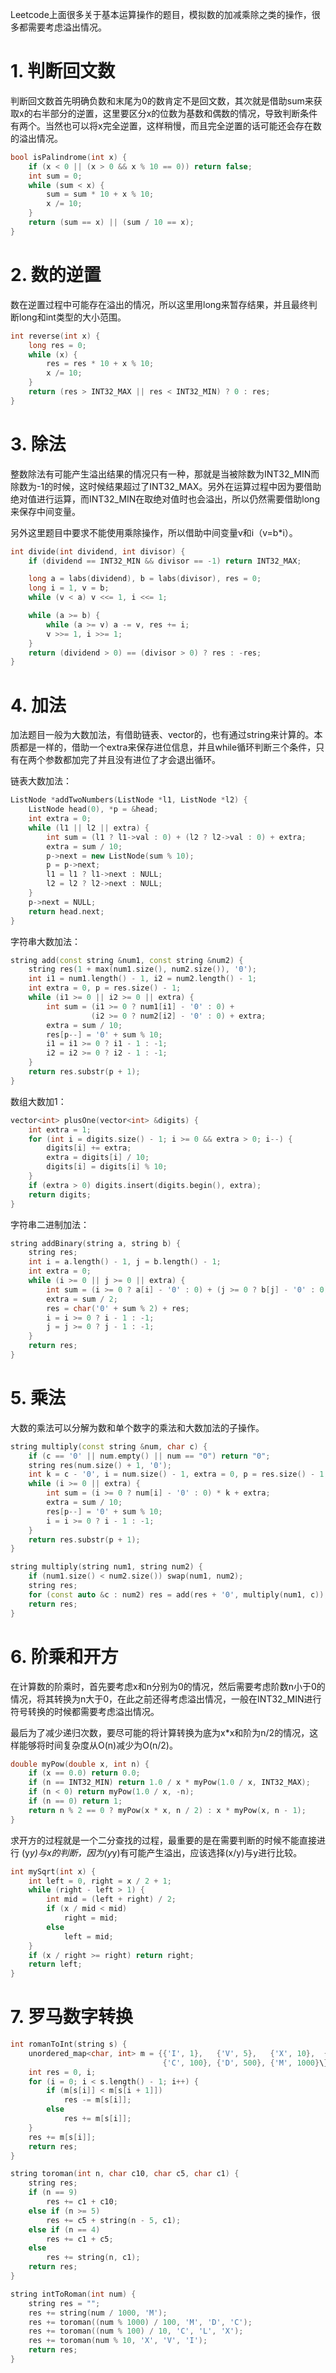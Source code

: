 Leetcode上面很多关于基本运算操作的题目，模拟数的加减乘除之类的操作，很多都需要考虑溢出情况。

# 1. 判断回文数
判断回文数首先明确负数和末尾为0的数肯定不是回文数，其次就是借助sum来获取x的右半部分的逆置，这里要区分x的位数为基数和偶数的情况，导致判断条件有两个。当然也可以将x完全逆置，这样稍慢，而且完全逆置的话可能还会存在数的溢出情况。

```c++
bool isPalindrome(int x) {
    if (x < 0 || (x > 0 && x % 10 == 0)) return false;
    int sum = 0;
    while (sum < x) {
        sum = sum * 10 + x % 10;
        x /= 10;
    }
    return (sum == x) || (sum / 10 == x);
}
```

# 2. 数的逆置
数在逆置过程中可能存在溢出的情况，所以这里用long来暂存结果，并且最终判断long和int类型的大小范围。

```c++
int reverse(int x) {
    long res = 0;
    while (x) {
        res = res * 10 + x % 10;
        x /= 10;
    }
    return (res > INT32_MAX || res < INT32_MIN) ? 0 : res;
}
```

# 3. 除法
整数除法有可能产生溢出结果的情况只有一种，那就是当被除数为INT32_MIN而除数为-1的时候，这时候结果超过了INT32_MAX。另外在运算过程中因为要借助绝对值进行运算，而INT32_MIN在取绝对值时也会溢出，所以仍然需要借助long来保存中间变量。

另外这里题目中要求不能使用乘除操作，所以借助中间变量v和i（v=b*i）。

```c++
int divide(int dividend, int divisor) {
    if (dividend == INT32_MIN && divisor == -1) return INT32_MAX;

    long a = labs(dividend), b = labs(divisor), res = 0;
    long i = 1, v = b;
    while (v < a) v <<= 1, i <<= 1;

    while (a >= b) {
        while (a >= v) a -= v, res += i;
        v >>= 1, i >>= 1;
    }
    return (dividend > 0) == (divisor > 0) ? res : -res;
}
```

# 4. 加法
加法题目一般为大数加法，有借助链表、vector的，也有通过string来计算的。本质都是一样的，借助一个extra来保存进位信息，并且while循环判断三个条件，只有在两个参数都加完了并且没有进位了才会退出循环。

链表大数加法：
```c++
ListNode *addTwoNumbers(ListNode *l1, ListNode *l2) {
    ListNode head(0), *p = &head;
    int extra = 0;
    while (l1 || l2 || extra) {
        int sum = (l1 ? l1->val : 0) + (l2 ? l2->val : 0) + extra;
        extra = sum / 10;
        p->next = new ListNode(sum % 10);
        p = p->next;
        l1 = l1 ? l1->next : NULL;
        l2 = l2 ? l2->next : NULL;
    }
    p->next = NULL;
    return head.next;
}
```

字符串大数加法：
```c++
string add(const string &num1, const string &num2) {
    string res(1 + max(num1.size(), num2.size()), '0');
    int i1 = num1.length() - 1, i2 = num2.length() - 1;
    int extra = 0, p = res.size() - 1;
    while (i1 >= 0 || i2 >= 0 || extra) {
        int sum = (i1 >= 0 ? num1[i1] - '0' : 0) +
                  (i2 >= 0 ? num2[i2] - '0' : 0) + extra;
        extra = sum / 10;
        res[p--] = '0' + sum % 10;
        i1 = i1 >= 0 ? i1 - 1 : -1;
        i2 = i2 >= 0 ? i2 - 1 : -1;
    }
    return res.substr(p + 1);
}
```

数组大数加1：
```c++
vector<int> plusOne(vector<int> &digits) {
    int extra = 1;
    for (int i = digits.size() - 1; i >= 0 && extra > 0; i--) {
        digits[i] += extra;
        extra = digits[i] / 10;
        digits[i] = digits[i] % 10;
    }
    if (extra > 0) digits.insert(digits.begin(), extra);
    return digits;
}
```

字符串二进制加法：
```c++
string addBinary(string a, string b) {
    string res;
    int i = a.length() - 1, j = b.length() - 1;
    int extra = 0;
    while (i >= 0 || j >= 0 || extra) {
        int sum = (i >= 0 ? a[i] - '0' : 0) + (j >= 0 ? b[j] - '0' : 0) + extra;
        extra = sum / 2;
        res = char('0' + sum % 2) + res;
        i = i >= 0 ? i - 1 : -1;
        j = j >= 0 ? j - 1 : -1;
    }
    return res;
}
```

# 5. 乘法
大数的乘法可以分解为数和单个数字的乘法和大数加法的子操作。

```c++
string multiply(const string &num, char c) {
    if (c == '0' || num.empty() || num == "0") return "0";
    string res(num.size() + 1, '0');
    int k = c - '0', i = num.size() - 1, extra = 0, p = res.size() - 1;
    while (i >= 0 || extra) {
        int sum = (i >= 0 ? num[i] - '0' : 0) * k + extra;
        extra = sum / 10;
        res[p--] = '0' + sum % 10;
        i = i >= 0 ? i - 1 : -1;
    }
    return res.substr(p + 1);
}

string multiply(string num1, string num2) {
    if (num1.size() < num2.size()) swap(num1, num2);
    string res;
    for (const auto &c : num2) res = add(res + '0', multiply(num1, c));
    return res;
}
```

# 6. 阶乘和开方
在计算数的阶乘时，首先要考虑x和n分别为0的情况，然后需要考虑阶数n小于0的情况，将其转换为n大于0，在此之前还得考虑溢出情况，一般在INT32_MIN进行符号转换的时候都需要考虑溢出情况。

最后为了减少递归次数，要尽可能的将计算转换为底为x*x和阶为n/2的情况，这样能够将时间复杂度从O(n)减少为O(n/2)。

```c++
double myPow(double x, int n) {
    if (x == 0.0) return 0.0;
    if (n == INT32_MIN) return 1.0 / x * myPow(1.0 / x, INT32_MAX);
    if (n < 0) return myPow(1.0 / x, -n);
    if (n == 0) return 1;
    return n % 2 == 0 ? myPow(x * x, n / 2) : x * myPow(x, n - 1);
}
```

求开方的过程就是一个二分查找的过程，最重要的是在需要判断的时候不能直接进行 (y*y)与x的判断，因为(y*y)有可能产生溢出，应该选择(x/y)与y进行比较。
```c++
int mySqrt(int x) {
    int left = 0, right = x / 2 + 1;
    while (right - left > 1) {
        int mid = (left + right) / 2;
        if (x / mid < mid)
            right = mid;
        else
            left = mid;
    }
    if (x / right >= right) return right;
    return left;
}
```

# 7. 罗马数字转换

```c++
int romanToInt(string s) {
    unordered_map<char, int> m = {{'I', 1},   {'V', 5},   {'X', 10},  {'L', 50},
                                  {'C', 100}, {'D', 500}, {'M', 1000}\};
    int res = 0, i;
    for (i = 0; i < s.length() - 1; i++) {
        if (m[s[i]] < m[s[i + 1]])
            res -= m[s[i]];
        else
            res += m[s[i]];
    }
    res += m[s[i]];
    return res;
}

string toroman(int n, char c10, char c5, char c1) {
    string res;
    if (n == 9)
        res += c1 + c10;
    else if (n >= 5)
        res += c5 + string(n - 5, c1);
    else if (n == 4)
        res += c1 + c5;
    else
        res += string(n, c1);
    return res;
}

string intToRoman(int num) {
    string res = "";
    res += string(num / 1000, 'M');
    res += toroman((num % 1000) / 100, 'M', 'D', 'C');
    res += toroman((num % 100) / 10, 'C', 'L', 'X');
    res += toroman(num % 10, 'X', 'V', 'I');
    return res;
}
```